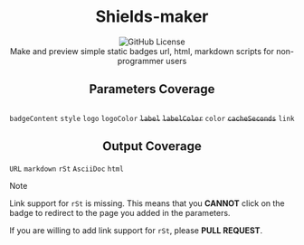 <div align="middle"><h1>Shields-maker</h1></div>
<div align="middle"><img alt="GitHub License" src="https://img.shields.io/github/license/DilemmaGX/shields-maker"></div>
<div align="middle"><i></i>Make and preview simple static badges url, html, markdown scripts for non-programmer users</i></div>

<div align="middle"><h2>Parameters Coverage<h2></div>

`badgeContent`
`style`
`logo`
`logoColor`
~~`label`~~
~~`labelColor`~~
`color`
~~`cacheSeconds`~~
`link`

<div align="middle"><h2>Output Coverage</h2></div>

`URL`
`markdown`
`rSt`
`AsciiDoc`
`html`

> [!NOTE]  
> Link support for `rSt` is missing. This means that you **CANNOT** click on the badge to redirect to the page you added in the parameters.
>
> If you are willing to add link support for `rSt`, please **PULL REQUEST**.